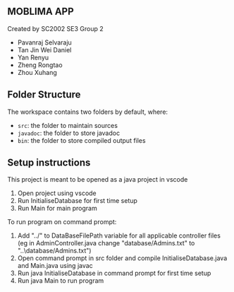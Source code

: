## MOBLIMA APP

Created by SC2002 SE3 Group 2
- Pavanraj Selvaraju
- Tan Jin Wei Daniel
- Yan Renyu
- Zheng Rongtao
- Zhou Xuhang

## Folder Structure

The workspace contains two folders by default, where:

- `src`: the folder to maintain sources
- `javadoc`: the folder to store javadoc
- `bin`: the folder to store compiled output files

## Setup instructions

This project is meant to be opened as a java project in vscode

1) Open project using vscode
2) Run InitialiseDatabase for first time setup
3) Run Main for main program

To run program on command prompt:
1) Add "../" to DataBaseFilePath variable for all applicable controller files (eg in AdminController.java change "database/Admins.txt" to "..\database/Admins.txt")
2) Open command prompt in src folder and compile InitialiseDatabase.java and Main.java using javac
3) Run java InitialiseDatabase in command prompt for first time setup
4) Run java Main to run program